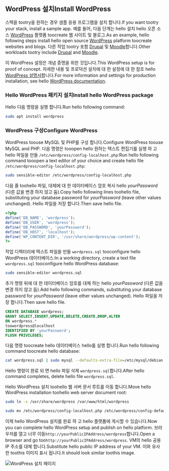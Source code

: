 ## <a name="install-wordpress"></a><span data-ttu-id="1a4c6-101">WordPress 설치</span><span class="sxs-lookup"><span data-stu-id="1a4c6-101">Install WordPress</span></span>

<span data-ttu-id="1a4c6-102">스택을 tootry을 원하는 경우 샘플 응용 프로그램을 설치 합니다.</span><span class="sxs-lookup"><span data-stu-id="1a4c6-102">If you want tootry your stack, install a sample app.</span></span> <span data-ttu-id="1a4c6-103">예를 들어, 다음 단계는 hello 설치 hello 오픈 소스 [WordPress](https://wordpress.org/) 플랫폼 toocreate 웹 사이트 및 블로그.</span><span class="sxs-lookup"><span data-stu-id="1a4c6-103">As an example, hello following steps install hello open source [WordPress](https://wordpress.org/) platform toocreate websites and blogs.</span></span> <span data-ttu-id="1a4c6-104">다른 작업 tootry 포함 [Drupal](http://www.drupal.org) 및 [Moodle](https://moodle.org/)합니다.</span><span class="sxs-lookup"><span data-stu-id="1a4c6-104">Other workloads tootry include [Drupal](http://www.drupal.org) and [Moodle](https://moodle.org/).</span></span> 

<span data-ttu-id="1a4c6-105">이 WordPress 설정은 개념 증명을 위한 것입니다.</span><span class="sxs-lookup"><span data-stu-id="1a4c6-105">This WordPress setup is for proof of concept.</span></span> <span data-ttu-id="1a4c6-106">자세한 내용 및 프로덕션 설치에 대 한 설정에 대 한 참조 hello [WordPress 설명서](https://codex.wordpress.org/Main_Page)합니다.</span><span class="sxs-lookup"><span data-stu-id="1a4c6-106">For more information and settings for production installation, see hello [WordPress documentation](https://codex.wordpress.org/Main_Page).</span></span> 



### <a name="install-hello-wordpress-package"></a><span data-ttu-id="1a4c6-107">Hello WordPress 패키지 설치</span><span class="sxs-lookup"><span data-stu-id="1a4c6-107">Install hello WordPress package</span></span>

<span data-ttu-id="1a4c6-108">Hello 다음 명령을 실행 합니다.</span><span class="sxs-lookup"><span data-stu-id="1a4c6-108">Run hello following command:</span></span>

```bash
sudo apt install wordpress
```

### <a name="configure-wordpress"></a><span data-ttu-id="1a4c6-109">WordPress 구성</span><span class="sxs-lookup"><span data-stu-id="1a4c6-109">Configure WordPress</span></span>

<span data-ttu-id="1a4c6-110">WordPress toouse MySQL 및 PHP를 구성 합니다.</span><span class="sxs-lookup"><span data-stu-id="1a4c6-110">Configure WordPress toouse MySQL and PHP.</span></span> <span data-ttu-id="1a4c6-111">다음 명령은 tooopen hello 원하는 텍스트 편집기를 실행 하 고 hello 파일을 만들 `/etc/wordpress/config-localhost.php`:</span><span class="sxs-lookup"><span data-stu-id="1a4c6-111">Run hello following command tooopen a text editor of your choice and create hello file `/etc/wordpress/config-localhost.php`:</span></span>

```bash
sudo sensible-editor /etc/wordpress/config-localhost.php
```
<span data-ttu-id="1a4c6-112">다음 줄 toohello 파일, 대체에 대 한 데이터베이스 암호 복사 hello *yourPassword* (다른 값을 변경 하지 않고 둠).</span><span class="sxs-lookup"><span data-stu-id="1a4c6-112">Copy hello following lines toohello file, substituting your database password for *yourPassword* (leave other values unchanged).</span></span> <span data-ttu-id="1a4c6-113">Hello 파일을 저장 합니다.</span><span class="sxs-lookup"><span data-stu-id="1a4c6-113">Then save hello file.</span></span>

```php
<?php
define('DB_NAME', 'wordpress');
define('DB_USER', 'wordpress');
define('DB_PASSWORD', 'yourPassword');
define('DB_HOST', 'localhost');
define('WP_CONTENT_DIR', '/usr/share/wordpress/wp-content');
?>
```

<span data-ttu-id="1a4c6-114">작업 디렉터리에 텍스트 파일을 만들 `wordpress.sql` tooconfigure hello WordPress 데이터베이스:</span><span class="sxs-lookup"><span data-stu-id="1a4c6-114">In a working directory, create a text file `wordpress.sql` tooconfigure hello WordPress database:</span></span> 

```bash
sudo sensible-editor wordpress.sql
```

<span data-ttu-id="1a4c6-115">추가 명령 뒤에 대 한 데이터베이스 암호를 대체 하는 hello *yourPassword* (다른 값을 변경 하지 않고 둠).</span><span class="sxs-lookup"><span data-stu-id="1a4c6-115">Add hello following commands, substituting your database password for *yourPassword* (leave other values unchanged).</span></span> <span data-ttu-id="1a4c6-116">Hello 파일을 저장 합니다.</span><span class="sxs-lookup"><span data-stu-id="1a4c6-116">Then save hello file.</span></span>

```sql
CREATE DATABASE wordpress;
GRANT SELECT,INSERT,UPDATE,DELETE,CREATE,DROP,ALTER
ON wordpress.*
toowordpress@localhost
IDENTIFIED BY 'yourPassword';
FLUSH PRIVILEGES;
```


<span data-ttu-id="1a4c6-117">다음 명령 toocreate hello 데이터베이스 hello를 실행 합니다.</span><span class="sxs-lookup"><span data-stu-id="1a4c6-117">Run hello following command toocreate hello database:</span></span>

```bash
cat wordpress.sql | sudo mysql --defaults-extra-file=/etc/mysql/debian.cnf
```

<span data-ttu-id="1a4c6-118">Hello 명령이 완료 되 면 hello 파일 삭제 `wordpress.sql`합니다.</span><span class="sxs-lookup"><span data-stu-id="1a4c6-118">After hello command completes, delete hello file `wordpress.sql`.</span></span>

<span data-ttu-id="1a4c6-119">Hello WordPress 설치 toohello 웹 서버 문서 루트를 이동 합니다.</span><span class="sxs-lookup"><span data-stu-id="1a4c6-119">Move hello WordPress installation toohello web server document root:</span></span>

```bash
sudo ln -s /usr/share/wordpress /var/www/html/wordpress

sudo mv /etc/wordpress/config-localhost.php /etc/wordpress/config-default.php
```

<span data-ttu-id="1a4c6-120">이제 hello WordPress 설치를 완료 하 고 hello 플랫폼에 게시할 수 있습니다.</span><span class="sxs-lookup"><span data-stu-id="1a4c6-120">Now you can complete hello WordPress setup and publish on hello platform.</span></span> <span data-ttu-id="1a4c6-121">브라우저를 열고 너무 이동`http://yourPublicIPAddress/wordpress`합니다.</span><span class="sxs-lookup"><span data-stu-id="1a4c6-121">Open a browser and go too`http://yourPublicIPAddress/wordpress`.</span></span> <span data-ttu-id="1a4c6-122">VM의 hello 공용 IP 주소를 대체 합니다.</span><span class="sxs-lookup"><span data-stu-id="1a4c6-122">Substitute hello public IP address of your VM.</span></span> <span data-ttu-id="1a4c6-123">이와 유사한 toothis 이미지 표시 됩니다.</span><span class="sxs-lookup"><span data-stu-id="1a4c6-123">It should look similar toothis image.</span></span>

![WordPress 설치 페이지](./media/virtual-machines-linux-tutorial-wordpress/wordpressstartpage.png)